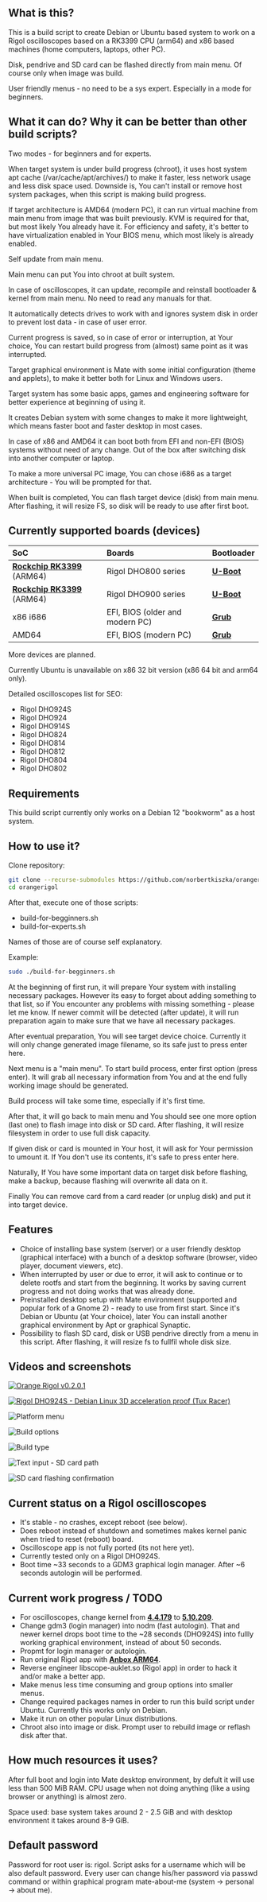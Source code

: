 ## What is this?

This is a build script to create Debian or Ubuntu based system to work on a Rigol oscilloscopes based on a RK3399 CPU (arm64) and x86 based machines (home computers, laptops, other PC).

Disk, pendrive and SD card can be flashed directly from main menu. Of course only when image was build.

User friendly menus - no need to be a sys expert. Especially in a mode for beginners.

## What it can do? Why it can be better than other build scripts?

Two modes - for beginners and for experts.

When target system is under build progress (chroot), it uses host system apt cache (/var/cache/apt/archives/) to make it faster, less network usage and less disk space used. Downside is, You can't install or remove host system packages, when this script is making build progress.

If target architecture is AMD64 (modern PC), it can run virtual machine from main menu from image that was built previously. KVM is required for that, but most likely You already have it. For efficiency and safety, it's better to have virtualization enabled in Your BIOS menu, which most likely is already enabled.

Self update from main menu.

Main menu can put You into chroot at built system.

In case of oscilloscopes, it can update, recompile and reinstall bootloader & kernel from main menu. No need to read any manuals for that.

It automatically detects drives to work with and ignores system disk in order to prevent lost data - in case of user error.

Current progress is saved, so in case of error or interruption, at Your choice, You can restart build progress from (almost) same point as it was interrupted.

Target graphical environment is Mate with some initial configuration (theme and applets), to make it better both for Linux and Windows users.

Target system has some basic apps, games and engineering software for better experience at beginning of using it.

It creates Debian system with some changes to make it more lightweight, which means faster boot and faster desktop in most cases.

In case of x86 and AMD64 it can boot both from EFI and non-EFI (BIOS) systems without need of any change. Out of the box after switching disk into another computer or laptop.

To make a more universal PC image, You can chose i686 as a target architecture - You will be prompted for that.

When built is completed, You can flash target device (disk) from main menu. After flashing, it will resize FS, so disk will be ready to use after first boot.

## Currently supported boards (devices)

SoC | Boards | Bootloader
|:--|:--|:--|
| **[Rockchip RK3399](https://opensource.rock-chips.com/wiki_RK3399)** (ARM64) | Rigol DHO800 series | **[U-Boot](https://github.com/norbertkiszka/rigol-orangerigol-uboot_2017.09_light)** |
| **[Rockchip RK3399](https://opensource.rock-chips.com/wiki_RK3399)** (ARM64) | Rigol DHO900 series | **[U-Boot](https://github.com/norbertkiszka/rigol-orangerigol-uboot_2017.09_light)** |
| x86 i686 | EFI, BIOS (older and modern PC) | **[Grub](https://git.savannah.gnu.org/cgit/grub.git/tag/?h=grub-2.12)** |
| AMD64 | EFI, BIOS (modern PC) | **[Grub](https://git.savannah.gnu.org/cgit/grub.git/tag/?h=grub-2.12)** |

More devices are planned.

Currently Ubuntu is unavailable on x86 32 bit version (x86 64 bit and arm64 only).

Detailed oscilloscopes list for SEO:

- Rigol DHO924S
- Rigol DHO924
- Rigol DHO914S
- Rigol DHO824
- Rigol DHO814
- Rigol DHO812
- Rigol DHO804
- Rigol DHO802

## Requirements

This build script currently only works on a Debian 12 "bookworm" as a host system.

## How to use it?

Clone repository:

```bash
git clone --recurse-submodules https://github.com/norbertkiszka/orangerigol.git
cd orangerigol
```

After that, execute one of those scripts:

- build-for-begginners.sh
- build-for-experts.sh

Names of those are of course self explanatory.

Example:

```bash
sudo ./build-for-begginners.sh
```

At the beginning of first run, it will prepare Your system with installing necessary packages. However its easy to forget about adding something to that list, so if You encounter any problems with missing something - please let me know. If newer commit will be detected (after update), it will run preparation again to make sure that we have all necessary packages.

After eventual preparation, You will see target device choice. Currently it will only change generated image filename, so its safe just to press enter here.

Next menu is a "main menu". To start build process, enter first option (press enter). It will grab all necessary information from You and at the end fully working image should be generated.

Build process will take some time, especially if it's first time.

After that, it will go back to main menu and You should see one more option (last one) to flash image into disk or SD card. After flashing, it will resize filesystem in order to use full disk capacity.

If given disk or card is mounted in Your host, it will ask for Your permission to umount it. If You don't use its contents, it's safe to press enter here.

Naturally, If You have some important data on target disk before flashing, make a backup, because flashing will overwrite all data on it.

Finally You can remove card from a card reader (or unplug disk) and put it into target device.

## Features

- Choice of installing base system (server) or a user friendly desktop (graphical interface) with a bunch of a desktop software (browser, video player, document viewers, etc).
- When interrupted by user or due to error, it will ask to continue or to delete rootfs and start from the beginning. It works by saving current progress and not doing works that was already done.
- Preinstalled desktop setup with Mate environment (supported and popular fork of a Gnome 2) - ready to use from first start. Since it's Debian or Ubuntu (at Your choice), later You can install another graphical environment by Apt or graphical Synaptic.
- Possibility to flash SD card, disk or USB pendrive directly from a menu in this script. After flashing, it will resize fs to fullfil whole disk size.

## Videos and screenshots

[![Orange Rigol v0.2.0.1](https://img.youtube.com/vi/2y0E4PasLPY/0.jpg)](https://www.youtube.com/watch?v=2y0E4PasLPY)

[![Rigol DHO924S - Debian Linux 3D acceleration proof (Tux Racer)](https://img.youtube.com/vi/ca_y4zmKaQc/0.jpg)](https://www.youtube.com/watch?v=ca_y4zmKaQc)

![Platform menu](https://raw.githubusercontent.com/norbertkiszka/rigol-orangerigol-build/master/screenshots/screenshot-1.png)

![Build options](https://raw.githubusercontent.com/norbertkiszka/rigol-orangerigol-build/master/screenshots/screenshot-2.png)

![Build type](https://raw.githubusercontent.com/norbertkiszka/rigol-orangerigol-build/master/screenshots/screenshot-3.png)

![Text input - SD card path](https://raw.githubusercontent.com/norbertkiszka/rigol-orangerigol-build/master/screenshots/screenshot-4.png)

![SD card flashing confirmation](https://raw.githubusercontent.com/norbertkiszka/rigol-orangerigol-build/master/screenshots/screenshot-5.png)

## Current status on a Rigol oscilloscopes

- It's stable - no crashes, except reboot (see below).
- Does reboot instead of shutdown and sometimes makes kernel panic when tried to reset (reboot) board.
- Oscilloscope app is not fully ported (its not here yet).
- Currently tested only on a Rigol DHO924S.
- Boot time ~33 seconds to a GDM3 graphical login manager. After ~6 seconds autologin will be performed.

## Current work progress / TODO

- For oscilloscopes, change kernel from **[4.4.179](https://github.com/norbertkiszka/rigol-orangerigol-linux_4.4.179)** to **[5.10.209](https://github.com/norbertkiszka/Linux-5.10-Rockchip)**.
- Change gdm3 (login manager) into nodm (fast autologin). That and newer kernel drops boot time to the ~28 seconds (DHO924S) into fullly working graphical environment, instead of about 50 seconds.
- Propmt for login manager or autologin.
- Run original Rigol app with **[Anbox ARM64](https://github.com/norbertkiszka/anbox-arm64)**.
- Reverse engineer libscope-auklet.so (Rigol app) in order to hack it and/or make a better app.
- Make menus less time consuming and group options into smaller menus.
- Change required packages names in order to run this build script under Ubuntu. Currently this works only on Debian.
- Make it run on other popular Linux distributions.
- Chroot also into image or disk. Prompt user to rebuild image or reflash disk after that.

## How much resources it uses?

After full boot and login into Mate desktop environment, by defult it will use less than 500 MiB RAM.
CPU usage when not doing anything (like a using browser or anything) is almost zero.

Space used: base system takes around 2 - 2.5 GiB and with desktop environment it takes around 8-9 GiB.

## Default password

Password for root user is: rigol.
Script asks for a username which will be also default password.
Every user can change his/her password via passwd command or within graphical program mate-about-me (system -> personal -> about me).
